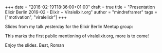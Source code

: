 +++
date = "2016-02-19T18:36:00+01:00"
draft = true
title = "Presentation Elixir Berlin 2016-02 - Elixir + Viralelixir.org"
author = "mindreframer"
tags = ["motivation", "viralelixir"]
+++

Slides from my talk yesterday for the Elixir Berlin Meetup group:

<script async class="speakerdeck-embed" data-id="3508978c863244a98b403fab2a70edf9" data-ratio="1.33333333333333" src="//speakerdeck.com/assets/embed.js"></script>


This marks the first public mentioning of viralelixir.org, more is to come!

Enjoy the slides.
Best,
Roman


